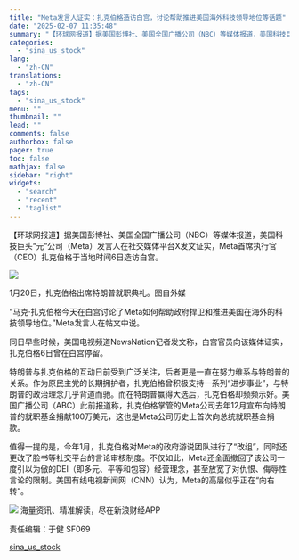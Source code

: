 ```yaml
---
title: "Meta发言人证实：扎克伯格造访白宫，讨论帮助推进美国海外科技领导地位等话题"
date: "2025-02-07 11:35:48"
summary: "【环球网报道】据美国彭博社、美国全国广播公司（NBC）等媒体报道，美国科技巨..."
categories:
  - "sina_us_stock"
lang:
  - "zh-CN"
translations:
  - "zh-CN"
tags:
  - "sina_us_stock"
menu: ""
thumbnail: ""
lead: ""
comments: false
authorbox: false
pager: true
toc: false
mathjax: false
sidebar: "right"
widgets:
  - "search"
  - "recent"
  - "taglist"
---
```


【环球网报道】据美国彭博社、美国全国广播公司（NBC）等媒体报道，美国科技巨头“元”公司（Meta）发言人在社交媒体平台X发文证实，Meta首席执行官（CEO）扎克伯格于当地时间6日造访白宫。

*![](//n.sinaimg.cn/spider20250207/107/w1024h683/20250207/69ab-5c9766f764b141b99a396da8646d0a95.png)*

1月20日，扎克伯格出席特朗普就职典礼。图自外媒

“马克·扎克伯格今天在白宫讨论了Meta如何帮助政府捍卫和推进美国在海外的科技领导地位。”Meta发言人在帖文中说。

同日早些时候，美国电视频道NewsNation记者发文称，白宫官员向该媒体证实，扎克伯格6日曾在白宫停留。

特朗普与扎克伯格的互动日前受到广泛关注，后者更是一直在努力维系与特朗普的关系。作为原民主党的长期拥护者，扎克伯格曾积极支持一系列“进步事业”，与特朗普的政治理念几乎背道而驰。而在特朗普赢得大选后，扎克伯格却频频示好。美国广播公司（ABC）此前报道称，扎克伯格掌管的Meta公司去年12月宣布向特朗普的就职基金捐献100万美元，这也是Meta公司历史上首次向总统就职基金捐款。

值得一提的是，今年1月，扎克伯格对Meta的政府游说团队进行了“改组”，同时还更改了脸书等社交平台的言论审核制度。不仅如此，Meta还全面撤回了该公司一度引以为傲的DEI（即多元、平等和包容）经营理念，甚至放宽了对仇恨、侮辱性言论的限制。美国有线电视新闻网（CNN）认为，Meta的高层似乎正在“向右转”。












![](//n.sinaimg.cn/finance/cece9e13/20240627/655959900_20240627.png)
海量资讯、精准解读，尽在新浪财经APP



责任编辑：于健 SF069

[sina_us_stock](https://finance.sina.com.cn/jjxw/2025-02-07/doc-ineirmwe0770089.shtml)
